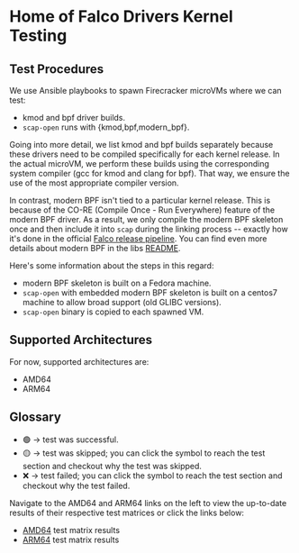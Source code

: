 # Home of Falco Drivers Kernel Testing

## Test Procedures

We use Ansible playbooks to spawn Firecracker microVMs where we can test:

* kmod and bpf driver builds.
* `scap-open` runs with {kmod,bpf,modern_bpf}.

Going into more detail, we list kmod and bpf builds separately because these drivers need to be compiled specifically for each kernel release. In the actual microVM, we perform these builds using the corresponding system compiler (gcc for kmod and clang for bpf). That way, we ensure the use of the most appropriate compiler version.

In contrast, modern BPF isn't tied to a particular kernel release. This is because of the CO-RE (Compile Once - Run Everywhere) feature of the modern BPF driver. As a result, we only compile the modern BPF skeleton once and then include it into `scap` during the linking process -- exactly how it's done in the official [Falco release pipeline](https://github.com/falcosecurity/falco/blob/master/.github/workflows/reusable_build_packages.yaml#L15). You can find even more details about modern BPF in the libs [README](https://github.com/falcosecurity/libs/tree/master#build).

Here's some information about the steps in this regard:

* modern BPF skeleton is built on a Fedora machine.
* `scap-open` with embedded modern BPF skeleton is built on a centos7 machine to allow broad support (old GLIBC versions).
* `scap-open` binary is copied to each spawned VM.

## Supported Architectures

For now, supported architectures are:

* AMD64
* ARM64

## Glossary

* 🟢 → test was successful.
* 🟡 → test was skipped; you can click the symbol to reach the test section and checkout why the test was skipped.
* ❌ → test failed; you can click the symbol to reach the test section and checkout why the test failed.

Navigate to the AMD64 and ARM64 links on the left to view the up-to-date results of their respective test matrices or click the links below:

* [AMD64](https://falcosecurity.github.io/libs/matrix_X64/) test matrix results
* [ARM64](https://falcosecurity.github.io/libs/matrix_ARM64/) test matrix results
